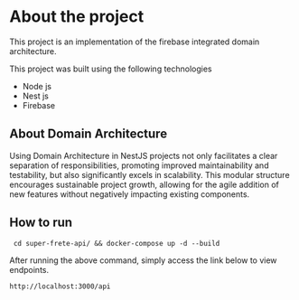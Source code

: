 # About the project

This project is an implementation of the firebase integrated domain architecture.

This project was built using the following technologies
- Node js
- Nest js
- Firebase
## About Domain Architecture
Using Domain Architecture in NestJS projects not only facilitates a clear separation of responsibilities, 
promoting improved maintainability and testability, but also significantly excels in scalability. 
This modular structure encourages sustainable project growth, allowing for the agile addition of new 
features without negatively impacting existing components.
## How to run

```
 cd super-frete-api/ && docker-compose up -d --build
```

 After running the above command, simply access the link below to view endpoints.

 ```
 http://localhost:3000/api
 ```
